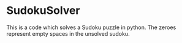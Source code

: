 # SudokuSolver
This is a code which solves a Sudoku puzzle in python. 
The zeroes represent empty spaces in the unsolved sudoku.
